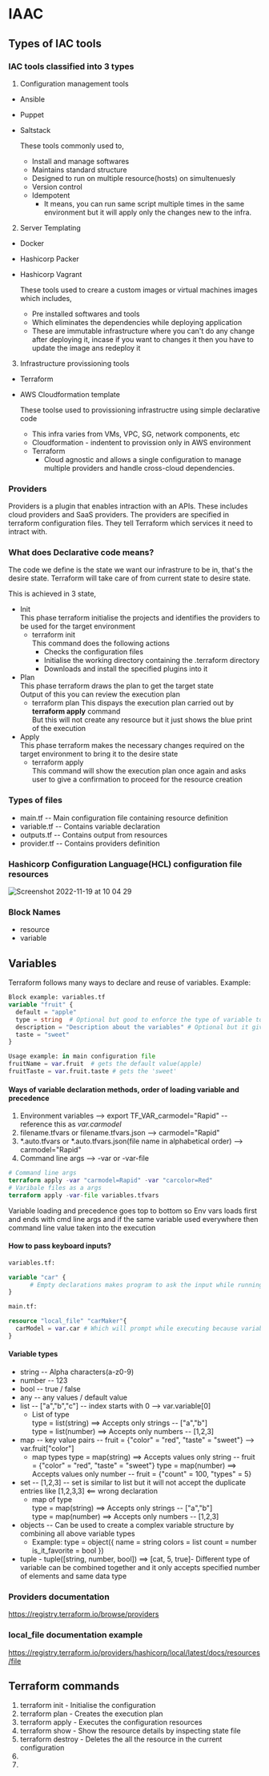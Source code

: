 # IAAC
## Types of IAC tools
### IAC tools classified into 3 types
1. Configuration management tools
  - Ansible
  - Puppet
  - Saltstack
    
    These tools commonly used to,
    - Install and manage softwares
    - Maintains standard structure
    - Designed to run on multiple resource(hosts) on simultenuesly 
    - Version control
    - Idempotent
        - It means, you can run same script multiple times in the same environment but it will apply only the changes new to the infra.
2. Server Templating
  - Docker
  - Hashicorp Packer
  - Hashicorp Vagrant
    
    These tools used to creare a custom images or virtual machines images which includes,
    - Pre installed softwares and tools
    - Which eliminates the dependencies while deploying application
    - These are immutable infrastructure where you can't do any change after deploying it, incase if you want to changes it then you have to update the image ans redeploy it
3. Infrastructure provissioning tools
  - Terraform
  - AWS Cloudformation template
  
    These toolse used to provissioning infrastructre using simple declarative code 
    - This infra varies from VMs, VPC, SG, network components, etc
    - Cloudformation - indentent to provission only in AWS environment
    - Terraform
        - Cloud agnostic and allows a single configuration to manage multiple providers and handle cross-cloud dependencies.

### Providers
Providers is a plugin that enables intraction with an APIs. These includes cloud providers and SaaS providers. The providers are specified in terraform configuration files. They tell Terraform which services it need to intract with.


### What does Declarative code means?
The code we define is the state we want our infrastrure to be in, that's the desire state. 
Terraform will take care of from current state to desire state. 

This is achieved in 3 state,
- Init  
    This phase terraform initialise the projects and identifies the providers to be used for the target environment  
    - terraform init  
        This command does the following actions
        - Checks the configuration files
        - Initialise the working directory containing the .terraform directory
        - Downloads and install the specified plugins into it
- Plan  
    This phase terraform draws the plan to get the target state  
    Output of this you can review the execution plan  
    - terraform plan 
      This dispays the execution plan carried out by **terraform apply** command  
      But this will not create any resource but it just shows the blue print of the execution
- Apply  
    This phase terraform makes the necessary changes required on the target environment to bring it to the desire state  
    - terraform apply  
      This command will show the execution plan once again and asks user to give a confirmation to proceed for the resource creation

### Types of files
* main.tf -- Main configuration file containing resource definition
* variable.tf -- Contains variable declaration
* outputs.tf -- Contains output from resources
* provider.tf -- Contains providers definition

### Hashicorp Configuration Language(HCL) configuration file resources
![Screenshot 2022-11-19 at 10 04 29](https://user-images.githubusercontent.com/20988358/202834231-47137da1-ce99-410c-8777-5a83c95c20be.png)

### Block Names
* resource 
* variable

## Variables
Terraform follows many ways to declare and reuse of variables.
Example:
```terraform
Block example: variables.tf
variable "fruit" {
  default = "apple"
  type = string  # Optional but good to enforce the type of variable to be declared
  description = "Description about the variables" # Optional but it gives a additional information about variable
  taste = "sweet"
}

Usage example: in main configuration file
fruitName = var.fruit  # gets the default value(apple)
fruitTaste = var.fruit.taste # gets the 'sweet'
```
#### Ways of variable declaration methods, order of loading variable and precedence 
1. Environment variables --> export TF_VAR_carmodel="Rapid" -- reference this as *var.carmodel*
2. filename.tfvars or filename.tfvars.json --> carmodel="Rapid"
3. \*.auto.tfvars or \*.auto.tfvars.json(file name in alphabetical order) --> carmodel="Rapid"
4. Command line args --> -var or -var-file 
```terraform
# Command line args
terraform apply -var "carmodel=Rapid" -var "carcolor=Red"
# Varibale files as a args
terraform apply -var-file variables.tfvars
```

Variable loading and precedence goes top to bottom so Env vars loads first and ends with cmd line args and if the same variable used everywhere then command line value taken into the execution

#### How to pass keyboard inputs?
```terraform
variables.tf:

variable "car" {
      # Empty declarations makes program to ask the input while running
}

main.tf:

resource "local_file" "carMaker"{
  carModel = var.car # Which will prompt while executing because variable definition is blank in variable.tf file
}
```

#### Variable types
- string -- Alpha characters(a-z0-9) 
- number -- 123
- bool -- true / false
- any -- any values / default value
- list -- ["a","b","c"] -- index starts with 0 --> var.variable[0]
    - List of type  
    type = list(string) ==> Accepts only strings -- ["a","b"]  
    type = list(number) ==> Accepts only numbers -- [1,2,3]  
- map -- key value pairs -- fruit = {"color" = "red", "taste" = "sweet"} --> var.fruit["color"]
    - map types
      type = map(string) ==> Accepts values only string -- fruit = {"color" = "red", "taste" = "sweet"}
      type = map(number) ==> Accepts values only number -- fruit = {"count" = 100, "types" = 5}
- set -- [1,2,3] -- set is similar to list but it will not accept the duplicate entries like [1,2,3,3] <== wrong declaration  
    - map of type  
    type = map(string) ==> Accepts only strings -- ["a","b"]  
    type = map(number) ==> Accepts only numbers -- [1,2,3] 
- objects -- Can be used to create a complex variable structure by combining all above variable types
    - Example:
     type = object({
      name = string
      colors = list
      count = number
      is_it_favorite = bool
     }) 
- tuple - tuple([string, number, bool]) ==> [cat, 5, true]- Different type of variable can be combined together and it only accepts specified number of elements and same data type


### Providers documentation
https://registry.terraform.io/browse/providers
### local_file documentation example
https://registry.terraform.io/providers/hashicorp/local/latest/docs/resources/file

## Terraform commands
1. terraform init - Initialise the configuration
2. terraform plan - Creates the execution plan
3. terraform apply - Executes the configuration resources
4. terraform show - Show the resource details by inspecting state file
5. terraform destroy - Deletes the all the resource in the current configuration
6. 
7. 


